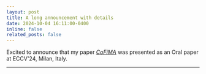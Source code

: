 ```yaml
---
layout: post
title: A long announcement with details
date: 2024-10-04 16:11:00-0400
inline: false
related_posts: false
---
```


Excited to announce that my paper [*CoFiMA*](https://arxiv.org/abs/2312.08977) was presented as an Oral paper at ECCV'24, Milan, Italy.

---